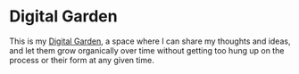 # Digital Garden
This is my [Digital Garden](https://joelhooks.com/digital-garden), a space where I can 
share my thoughts and ideas, and let them grow organically over time without getting too hung up on the process or their form at any given time.

